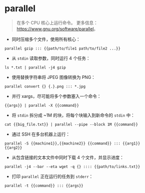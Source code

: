# parallel

> 在多个 CPU 核心上运行命令。
> 更多信息：<https://www.gnu.org/software/parallel>。

- 同时压缩多个文件，使用所有核心：

`parallel gzip ::: {{path/to/file1 path/to/file2 ...}}`

- 从 `stdin` 读取参数，同时运行 4 个任务：

`ls *.txt | parallel -j4 gzip`

- 使用替换字符串将 JPEG 图像转换为 PNG：

`parallel convert {} {.}.png ::: *.jpg`

- 并行 xargs，尽可能将多个参数塞入一个命令：

`{{args}} | parallel -X {{command}}`

- 将 `stdin` 拆分成 ~1M 的块，将每个块输入到新命令的 `stdin` 中：

`cat {{big_file.txt}} | parallel --pipe --block 1M {{command}}`

- 通过 SSH 在多台机器上运行：

`parallel -S {{machine1}},{{machine2}} {{command}} ::: {{arg1}} {{arg2}}`

- 从包含链接的文本文件中同时下载 4 个文件，并显示进度：

`parallel -j4 --bar --eta wget -q {} :::: {{path/to/links.txt}}`

- 打印 `parallel` 正在运行的任务到 `stderr`：

`parallel -t {{command}} ::: {{args}}`